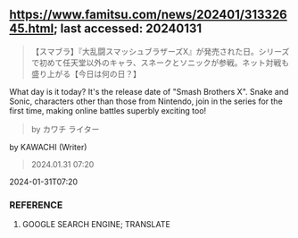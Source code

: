 ## https://www.famitsu.com/news/202401/31332645.html; last accessed: 20240131

> 【スマブラ】『大乱闘スマッシュブラザーズX』が発売された日。シリーズで初めて任天堂以外のキャラ、スネークとソニックが参戦。ネット対戦も盛り上がる【今日は何の日？】

What day is it today? It's the release date of "Smash Brothers X". Snake and Sonic, characters other than those from Nintendo, join in the series for the first time, making online battles superbly exciting too!

> by カワチ ライター

by KAWACHI (Writer)

> 2024.01.31 07:20

2024-01-31T07:20

### REFERENCE

1) GOOGLE SEARCH ENGINE; TRANSLATE